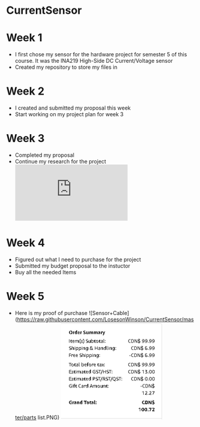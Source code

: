 
# CurrentSensor

# Week 1 
* I first chose my sensor for the hardware project for semester 5 of this course. It was the INA219 High-Side DC Current/Voltage sensor
* Created my repository to store my files in
# Week 2
* I created and submitted my proposal this week
* Start working on my project plan for week 3
# Week 3 
* Completed my proposal
* Continue my research for the project
![ProjectPlan](https://raw.githubusercontent.com/LosesonWinson/CurrentSensor/master/WinsonProjectSchedule.pdf)
# Week 4
* Figured out what I need to purchase for the project
* Submitted my budget proposal to the instuctor
* Buy all the needed Items
# Week 5 
* Here is my proof of purchase
![Sensor+Cable](https://raw.githubusercontent.com/LosesonWinson/CurrentSensor/master/parts list.PNG)
![RaspberryPi](https://raw.githubusercontent.com/LosesonWinson/CurrentSensor/master/RPI.PNG	)

